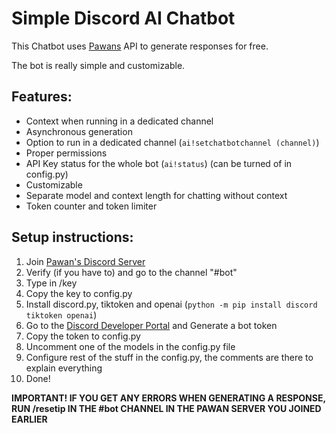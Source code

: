 # Simple Discord AI Chatbot
This Chatbot uses [Pawans](https://discord.pawan.krd) API to generate responses for free.

The bot is really simple and customizable.

## Features:
- Context when running in a dedicated channel
- Asynchronous generation
- Option to run in a dedicated channel (`ai!setchatbotchannel (channel)`)
- Proper permissions
- API Key status for the whole bot (`ai!status`) (can be turned of in config.py)
- Customizable
- Separate model and context length for chatting without context
- Token counter and token limiter

## Setup instructions:
1. Join [Pawan's Discord Server](https://discord.pawan.krd)
2. Verify (if you have to) and go to the channel "#bot"
3. Type in /key
4. Copy the key to config.py
5. Install discord.py, tiktoken and openai (`python -m pip install discord tiktoken openai`)
6. Go to the [Discord Developer Portal](https://discord.com/developers/applications) and Generate a bot token
7. Copy the token to config.py
8. Uncomment one of the models in the config.py file
9. Configure rest of the stuff in the config.py, the comments are there to explain everything
10. Done!

**IMPORTANT! IF YOU GET ANY ERRORS WHEN GENERATING A RESPONSE, RUN /resetip IN THE #bot CHANNEL IN THE PAWAN SERVER YOU JOINED EARLIER**
